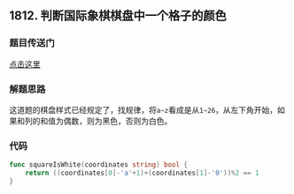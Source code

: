 ## 1812. 判断国际象棋棋盘中一个格子的颜色

### 题目传送门

[点击这里](https://leetcode.cn/problems/determine-color-of-a-chessboard-square/)

### 解题思路

这道题的棋盘样式已经规定了，找规律，将`a~z`看成是从`1~26`，从左下角开始，如果和列的和值为偶数，则为黑色，否则为白色。

### 代码

```go
func squareIsWhite(coordinates string) bool {
    return ((coordinates[0]-'a'+1)+(coordinates[1]-'0'))%2 == 1
}
```